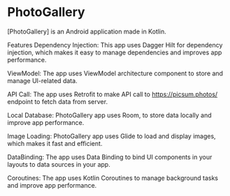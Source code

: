 # PhotoGallery

[PhotoGallery] is an Android application made in Kotlin.

Features
Dependency Injection: This app uses Dagger Hilt for dependency injection, which makes it easy to manage dependencies and improves app performance.

ViewModel: The app uses ViewModel architecture component to store and manage UI-related data.

API Call: The app uses Retrofit to make API call to https://picsum.photos/ endpoint to fetch data from  server.

Local Database: PhotoGallery app uses Room, to store data locally and improve app performance.

Image Loading: PhotoGallery app uses Glide to load and display images, which makes it fast and efficient.

DataBinding: The app uses Data Binding to bind UI components in your layouts to data sources in your app.

Coroutines: The app uses Kotlin Coroutines to manage background tasks and improve app performance.